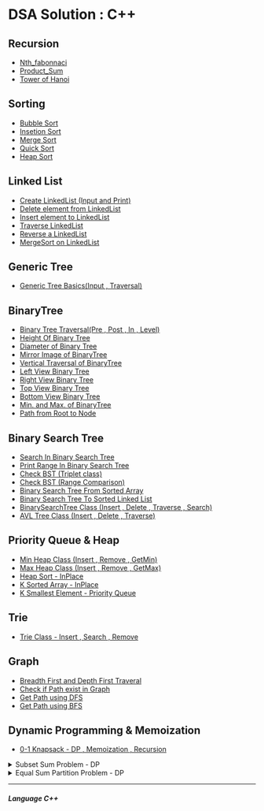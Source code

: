 # DSA Solution : C++

## Recursion

* [Nth_fabonnaci](Recursion/Nth_Fabonnaci.cpp)
* [Product_Sum](Recursion/Product_Sum.py)
* [Tower of Hanoi](Recursion/TowerOfHanoi.cpp)

## Sorting

* [Bubble Sort](sorting/bubbleSort.cpp)
* [Insetion Sort](sorting/InsertionSort.cpp)
* [Merge Sort](sorting/mergeSort.cpp)
* [Quick Sort](sorting/quickSort.cpp)
* [Heap Sort](sorting/HeapSort.cpp)


## Linked List
* [Create LinkedList (Input and Print)](LinkedList/Create_LL.cpp)
* [Delete element from LinkedList](LinkedList/Deletation_LL.cpp)
* [Insert element to LinkedList](LinkedList/Insertion_LL.cpp)
* [Traverse LinkedList](LinkedList/Traversal_LL.cpp)
* [Reverse a LinkedList](LinkedList/reverse_LL.cpp)
* [MergeSort on LinkedList](LinkedList/mergeSort_LinkedList.cpp)


## Generic Tree
* [Generic Tree Basics(Input , Traversal)](GenericTree/GenericTrees_Basics.cpp)

## BinaryTree

* [Binary Tree Traversal(Pre , Post , In , Level)](BinaryTree/BinaryTree_Traversal.cpp)
* [Height Of Binary Tree](BinaryTree/Height_BinaryTree.cpp)
* [Diameter of Binary Tree](BinaryTree/Diameter_BinaryTree.cpp)
* [Mirror Image of BinaryTree](BinaryTree/Mirror_of_BinaryTree.cpp)
* [Vertical Traversal of BinaryTree](BinaryTree/VerticalOrderTraversal.cpp)
* [Left View Binary Tree](BinaryTree/leftViewBinaryTree.cpp)
* [Right View Binary Tree](BinaryTree/rightViewBinaryTree.cpp)
* [Top View Binary Tree](BinaryTree/TopViewBinaryTree.cpp)
* [Bottom View Binary Tree](BinaryTree/bottomViewBinaryTree.cpp)
* [Min. and Max. of BinaryTree](BinaryTree/Max_Min_BinaryTree.cpp)
* [Path from Root to Node](BinaryTree/Path_From_Root_to_Node.cpp)


## Binary Search Tree

* [Search In Binary Search Tree](BinarySearchTree/SearchInBST.cpp)
* [Print Range In Binary Search Tree](BinarySearchTree/printRangeInBST.cpp)
* [Check BST (Triplet class)](BinarySearchTree/check_BST.cpp)
* [Check BST (Range Comparison)](BinarySearchTree/check_BST_BetterWay.cpp)
* [Binary Search Tree From Sorted Array](BinarySearchTree/BST_From_Sorted_Array.cpp)
* [Binary Search Tree To Sorted Linked List](BinarySearchTree/BST_To_Sorted_LInkedList.cpp)
* [BinarySearchTree Class (Insert , Delete , Traverse , Search)](BinarySearchTree/BST_Class_Insert_Delete_print_search.cpp)
* [AVL Tree Class (Insert , Delete , Traverse)](BinarySearchTree/AVL_Tree_Class.cpp)

## Priority Queue & Heap

* [Min Heap Class (Insert , Remove , GetMin)](PriorityQuery_Heap/Min_Heap_Class.cpp)
* [Max Heap Class (Insert , Remove , GetMax)](PriorityQuery_Heap/Max_Heap_class.cpp)
* [Heap Sort - InPlace](PriorityQuery_Heap/HeapSort_Inplace.cpp)
* [K Sorted Array - InPlace](PriorityQuery_Heap/K_Sorted_Array.cpp)
* [K Smallest Element - Priority Queue](PriorityQuery_Heap/K_Smallest_element.cpp)


## Trie   
* [Trie Class - Insert , Search , Remove](TrieAndHuffman/Trie_Class(Insert,Remove,Search).cpp)


## Graph

* [Breadth First and Depth First Traveral](Graph/DFandBF_Traversal.cpp)
* [Check if Path exist in Graph](Graph/CheckPath.cpp)
* [Get Path using DFS](Graph/GetPath_DFS.cpp)
* [Get Path using BFS](Graph/GetPath_BFS.cpp)


## Dynamic Programming & Memoization

* [0-1 Knapsack - DP , Memoization , Recursion](DynamicProgramming/0-1_Knapsack.cpp)

<details>
  <summary> Subset Sum Problem - DP </summary>


```
Given a set of non-negative integers, and a value sum, determine if there is a subset of the given set with sum equal to given sum.
Example:

Input:  set[] = {3, 34, 4, 12, 5, 2}, sum = 9
Output:  True  
Why? There is a subset (4, 5) with sum 9.
```

* [Subset Sum Problem - DP](DynamicProgramming/Subset_Sum.cpp)


</details>

<details>
  <summary> Equal Sum Partition Problem - DP </summary>


```
Question : Partition problem is to determine whether a given set can be partitioned into two subsets such 
that the sum of elements in both subsets is same.
Examples:

arr[] = {1, 5, 11, 5}
Output: true 
The array can be partitioned as {1, 5, 5} and {11}
```

* [Equal Sum Partition Problem - DP](DynamicProgramming/Equal_Sum_Partition.cpp)


</details>



<hr>

##### Language C++